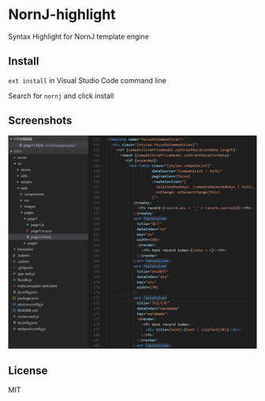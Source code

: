 # NornJ-highlight

Syntax Highlight for NornJ template engine

## Install

`ext install` in Visual Studio Code command line

Search for `nornj` and click install

## Screenshots

![nornj-template-example](./images/screenshot.png)

## License

MIT